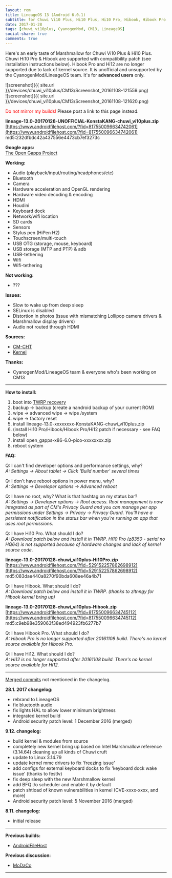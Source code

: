 ```yaml
---
layout: rom
title: LineageOS 13 (Android 6.0.1)
subtitle: for Chuwi Vi10 Plus, Hi10 Plus, Hi10 Pro, Hibook, Hibook Pro & Hi12
date: 2017-01-28
tags: [chuwi_vi10plus, CyanogenMod, CM13, LineageOS]
social-share: true
comments: true
---
```


Here's an early taste of Marshmallow for Chuwi Vi10 Plus & Hi10 Plus. Chuwi Hi10 Pro & Hibook are supported with compatibility patch (see installation instructions below). Hibook Pro and Hi12 are no longer supported due to lack of kernel source. It is unofficial and unsupported by the CyanogenMod/LineageOS team. It's for **advanced users** only.

![screenshot]({{ site.url }}/devices/chuwi_vi10plus/CM13/Screenshot_20161108-121559.png)  
![screenshot]({{ site.url }}/devices/chuwi_vi10plus/CM13/Screenshot_20161108-121620.png)

<span style="color:#FF0000;">Do not mirror my builds!</span> Please post a link to this page instead.

**lineage-13.0-20170128-UNOFFICIAL-KonstaKANG-chuwi_vi10plus.zip**  
[https://www.androidfilehost.com/?fid=817550096634742061](https://www.androidfilehost.com/?fid=817550096634742061)  
md5:232dfbdc42a437556e4473cb7ef3273c

**Google apps:**  
[The Open Gapps Project](http://opengapps.org/?arch=x86&api=6.0&variant=pico)

**Working:**

- Audio (playback/input/routing/headphones/etc)
- Bluetooth
- Camera
- Hardware acceleration and OpenGL rendering
- Hardware video decoding & encoding
- HDMI
- Houdini
- Keyboard dock
- Network/wifi location
- SD cards
- Sensors
- Stylus pen (HiPen H2)
- Touchscreen/multi-touch
- USB OTG (storage, mouse, keyboard)
- USB storage (MTP and PTP) & adb
- USB-tethering
- Wifi
- Wifi-tethering

**Not working:**

- ???

**Issues:**

- Slow to wake up from deep sleep
- SELinux is disabled
- Distortion in photos (issue with mismatching Lollipop camera drivers & Marshmallow display drivers)
- Audio not routed through HDMI

**Sources:**

- [CM-CHT](https://github.com/CM-CHT)
- [Kernel](https://github.com/CM-CHT/android_kernel_intel_cherrytrail/tree/cm-13.0)

**Thanks:**

- CyanogenMod/LineageOS team & everyone who's been working on CM13

----

**How to install:**

1. boot into [TWRP recovery](/devices/chuwi_vi10plus/TWRP)
2. backup -> backup (create a nandroid backup of your current ROM)
3. wipe -> advanced wipe -> wipe /system
4. wipe -> factory reset
5. install lineage-13.0-xxxxxxxx-KonstaKANG-chuwi_vi10plus.zip
6. (install Hi10 Pro/Hibook/Hibook Pro/Hi12 patch if necessary - see FAQ below)
7. install open_gapps-x86-6.0-pico-xxxxxxxx.zip
8. reboot system

**FAQ:**

Q: I can't find developer options and performance settings, why?  
*A: Settings -> About tablet -> Click 'Build number' several times*

Q: I don't have reboot options in power menu, why?  
*A: Settings -> Developer options -> Advanced reboot*

Q: I have no root, why? What is that hashtag on my status bar?  
*A: Settings -> Developer options -> Root access. Root management is now integrated as part of CM's Privacy Guard and you can manage per app permissions under Settings -> Privacy -> Privacy Guard. You'll have a persistent notification in the status bar when you're running an app that uses root permissions.*

Q: I have Hi10 Pro. What should I do?  
*A: Download patch below and install it in TWRP. Hi10 Pro (z8350 - serial no HQ64) is not supported because of hardware changes and lack of kernel source code.*

**lineage-13.0-20170128-chuwi_vi10plus-Hi10Pro.zip**  
[https://www.androidfilehost.com/?fid=529152257862698912](https://www.androidfilehost.com/?fid=529152257862698912)  
md5:083dae440a8270f90bda608ee46a4b71

Q: I have Hibook. What should I do?  
*A: Download patch below and install it in TWRP. (thanks to zltnngy for Hibook kernel bring up)*

**lineage-13.0-20170128-chuwi_vi10plus-Hibook.zip**  
[https://www.androidfilehost.com/?fid=817550096634745112](https://www.androidfilehost.com/?fid=817550096634745112)  
md5:c9eb98e359063f38ed494923fb6277b7

Q: I have Hibook Pro. What should I do?  
*A: Hibook Pro is no longer supported after 20161108 build. There's no kernel source available for Hibook Pro.*

Q: I have Hi12. What should I do?  
*A: Hi12 is no longer supported after 20161108 build. There's no kernel source available for Hi12.*

----

[Merged commits](https://review.lineageos.org/#/q/status:merged++branch:cm-13.0+-project:%255E.*device.*+-project:%255E.*kernel.*,n,z) not mentioned in the changelog.

**28.1. 2017 changelog:**

- rebrand to LineageOS
- fix bluetooth audio
- fix lights HAL to allow lower minimum brightness
- integrated kernel build
- Android security patch level: 1 December 2016 (merged)

**9.12. changelog:**

- build kernel & modules from source
- completely new kernel bring up based on Intel Marshmallow reference (3.14.64) cleaning up all kinds of Chuwi cruft
- update to Linux 3.14.79
- update kernel mmc drivers to fix 'freezing issue'
- add configs for external keyboard docks to fix 'keyboard dock wake issue' (thanks to festlv)
- fix deep sleep with the new Marshmallow kernel
- add BFQ i/o scheduler and enable it by default
- patch shtload of known vulnerabilities in kernel (CVE-xxxx-xxxx, and more)
- Android security patch level: 5 November 2016 (merged)

**8.11. changelog:**

- initial release

----

**Previous builds:**

- [AndroidFileHost](https://www.androidfilehost.com/?w=files&flid=127123)

**Previous discussion:**

- [MoDaCo](http://www.modaco.com/forums/topic/378038-cyanogenmod-13/)

----
